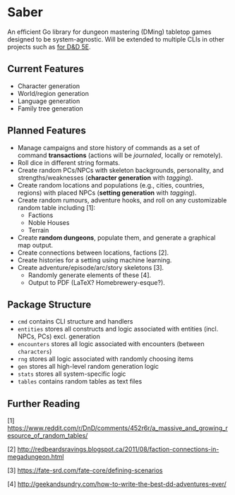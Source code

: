 # Saber

An efficient Go library for dungeon mastering (DMing) tabletop games designed to be system-agnostic. Will be extended to multiple CLIs in other projects such as [for D&D 5E](https://github.com/AlexSafatli/airtable-dnd).

## Current Features

 - Character generation
 - World/region generation
 - Language generation
 - Family tree generation

## Planned Features

- Manage campaigns and store history of commands as a set of command 
  **transactions** (actions will be *journaled*, locally or remotely).
- Roll dice in different string formats.
- Create random PCs/NPCs with skeleton backgrounds, personality, and 
  strengths/weaknesses (**character generation** with *tagging*).
- Create random locations and populations (e.g., cities, countries, regions) with placed 
  NPCs (**setting generation** with *tagging*).
- Create random rumours, adventure hooks, and roll on any customizable random 
  table including [1]:
  - Factions
  - Noble Houses
  - Terrain
- Create **random dungeons**, populate them, and generate a graphical map output.
- Create connections between locations, factions [2].
- Create histories for a setting using machine learning.
- Create adventure/episode/arc/story skeletons [3].
  - Randomly generate elements of these [4].
  - Output to PDF (LaTeX? Homebrewery-esque?).

## Package Structure

- `cmd` contains CLI structure and handlers
- `entities` stores all constructs and logic associated with entities (incl. NPCs, PCs) excl. 
  generation
- `encounters` stores all logic associated with encounters (between 
  `characters`)
- `rng` stores all logic associated with randomly choosing items
- `gen` stores all high-level random generation logic
- `stats` stores all system-specific logic
- `tables` contains random tables as text files

## Further Reading

[1] https://www.reddit.com/r/DnD/comments/452r6r/a_massive_and_growing_resource_of_random_tables/

[2] http://redbeardsravings.blogspot.ca/2011/08/faction-connections-in-megadungeon.html

[3] https://fate-srd.com/fate-core/defining-scenarios

[4] http://geekandsundry.com/how-to-write-the-best-dd-adventures-ever/
